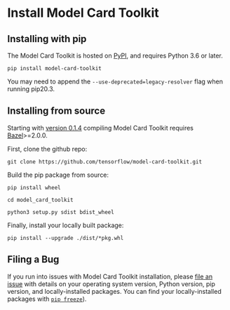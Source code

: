 # Install Model Card Toolkit

## Installing with pip

The Model Card Toolkit is hosted on
[PyPI](https://pypi.org/project/model-card-toolkit/), and requires Python 3.6 or
later.

```posix-terminal
pip install model-card-toolkit
```

You may need to append the `--use-deprecated=legacy-resolver` flag when running
pip20.3.

## Installing from source

Starting with
[version 0.1.4](https://github.com/tensorflow/model-card-toolkit/blob/master/RELEASE.md)
compiling Model Card Toolkit requires
[Bazel](https://docs.bazel.build/versions/master/install.html)>=2.0.0.

First, clone the github repo:

```posix-terminal
git clone https://github.com/tensorflow/model-card-toolkit.git
```

Build the pip package from source:

```posix-terminal
pip install wheel

cd model_card_toolkit

python3 setup.py sdist bdist_wheel
```

Finally, install your locally built package:

```posix-terminal
pip install --upgrade ./dist/*pkg.whl
```

## Filing a Bug

If you run into issues with Model Card Toolkit installation, please
[file an issue](https://github.com/tensorflow/model-card-toolkit/issues/new)
with details on your operating system version, Python version, pip version, and
locally-installed packages. You can find your locally-installed packages with
[`pip freeze`](https://pip.pypa.io/en/stable/reference/pip_freeze/)).
